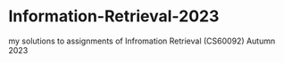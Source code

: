 # Information-Retrieval-2023
my solutions to assignments of Infromation Retrieval (CS60092) Autumn 2023
